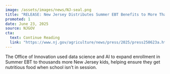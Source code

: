 ```yaml
---
image: /assets/images/news/NJ-seal.png
title: "RELEASE: New Jersey Distributes Summer EBT Benefits to More Than 693,000 Eligible Children"
promoted: 1
date: June 23, 2025
source: NJGOV
cta:
  text: Continue Reading
  link: "https://www.nj.gov/agriculture/news/press/2025/press250623a.html"
---
```

The Office of Innovation used data science and AI to expand enrollment in Summer EBT to thousands more New Jersey kids, helping ensure they get nutritious food when school isn't in session. 
